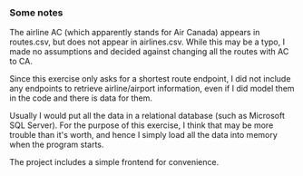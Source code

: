 ### Some notes

The airline AC (which apparently stands for Air Canada) appears in routes.csv, but does not appear in airlines.csv. While this may be a typo, I made no assumptions and decided against changing all the routes with AC to CA.

Since this exercise only asks for a shortest route endpoint, I did not include any endpoints to retrieve airline/airport information, even if I did model them in the code and there is data for them.

Usually I would put all the data in a relational database (such as Microsoft SQL Server). For the purpose of this exercise, I think that may be more trouble than it's worth, and hence I simply load all the data into memory when the program starts.

The project includes a simple frontend for convenience.